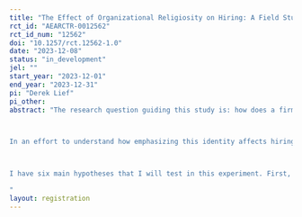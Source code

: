 ```yaml
---
title: "The Effect of Organizational Religiosity on Hiring: A Field Study"
rct_id: "AEARCTR-0012562"
rct_id_num: "12562"
doi: "10.1257/rct.12562-1.0"
date: "2023-12-08"
status: "in_development"
jel: ""
start_year: "2023-12-01"
end_year: "2023-12-31"
pi: "Derek Lief"
pi_other:
abstract: "The research question guiding this study is: how does a firm that emphasizes its religious identity in a job ad affect hiring in terms of number of applicants and the composition of those applicants. In an effort to answer this question, I conduct a field experiment in which I partner with a law firm (Simms Showers LLP) that explicitly identifies as religious. In particular, Simms Showers’ stated mission is to “integrate [their] faith into the practice of law and serve [their] clients with excellence.” I note that this firm does not emphasize its religious identity on its website and other public-facing communications. 

In an effort to understand how emphasizing this identity affects hiring, I partnered with Simms’ Leesburg, Virginia office (its main office) that is looking to hire a paralegal. To answer my research question, I will first locate 1,000 candidates from ZipRecruiter in the greater Leesburg area who: 1) have relevant experience and 2) are searching for a new position. I will then purchase access to their details, including their resume and contact information. With this information, I will randomly assign one of two recruiting emails to these candidates – one in which I emphasize the religious identity of Simms Showers LLP and one in which I do not. 

I have six main hypotheses that I will test in this experiment. First, I hypothesize that among the general population, Simms’ emphasizing its religious identity in recruiting emails will not lead to a greater number of applicants relative to those emails in which it does not emphasize its religious identity. Second, I hypothesize that when I interact individual religiosity of the candidates with the treatment, this will yield a greater number of candidates for Simms. In other words, more religious individuals are more likely to apply in the religious condition. I note that I will proxy for individual religiosity by the zip code provided on candidates’ resumes. I tie that to county level religious adherence as provided by the United States Religious Census. Third, I hypothesize that higher quality applicants will apply in the religious condition. Fourth, I hypothesize that women are more likely to apply in the religious condition, whether I or not I control for individual religiosity. Fifth, I hypothesize that non-whites are more likely to apply in the religious condition, whether or not I control for individual religiosity. Finally, I hypothesize that those individuals who apply to the religious condition are more pro-social than those that apply to the control condition.
"
layout: registration
---
```



